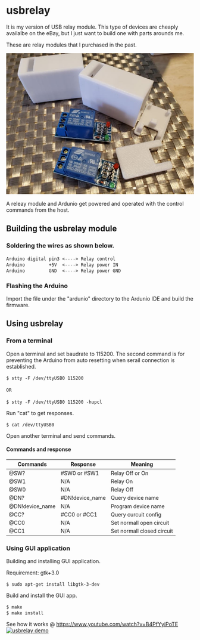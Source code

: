 # usbrelay

It is my version of USB relay module. This type of devices are cheaply availalbe on the eBay, but I just want to build one with parts arounds me.

These are relay modules that I purchased in the past.

![Relay Modules](https://github.com/0x4f48/usbrelay/blob/main/misc/relay-module.jpg)


A releay module and Ardunio get powered and operated with the control commands from the host.


## Building the usbrelay module

### Soldering the wires as shown below.

```
Arduino digital pin3 <----> Relay control
Arduino         +5V  <----> Relay power IN
Arduino         GND  <----> Relay power GND 
```

### Flashing the Arduino

Import the file under the "ardunio" directory to the Ardunio IDE and build the firmware.


## Using usbrelay

### From a terminal

Open a terminal and set baudrate to 115200. The second command is for preventing the Arduino from auto resetting when serail connection is established.

```
$ stty -F /dev/ttyUSB0 115200

OR

$ stty -F /dev/ttyUSB0 115200 -hupcl
```

Run "cat" to get responses.

```
$ cat /dev/ttyUSB0
```

Open another terminal and send commands.


#### Commands and response

| Commands | Response | Meaning |
| ------ | ------ | ------ |
| @SW? | #SW0 or #SW1 | Relay Off or On |
| @SW1 | N/A | Relay On |
| @SW0 | N/A | Relay Off |
| @DN? | #DN!device_name | Query device name |
| @DN!device_name| N/A | Program device name |
| @CC? | #CC0 or #CC1 |  Query curcuit config|
| @CC0 | N/A | Set normall open circuit |
| @CC1 | N/A | Set normall closed circuit |


### Using GUI application

Building and installing GUI application.

Requirement: gtk+3.0

```
$ sudo apt-get install libgtk-3-dev
```

Build and install the GUI app.

```
$ make
$ make install
```

See how it works @ https://www.youtube.com/watch?v=B4PfYyiPoTE
[![usbrelay demo](https://img.youtube.com/vi/B4PfYyiPoTE/0.jpg)](https://www.youtube.com/watch?v=B4PfYyiPoTE)

